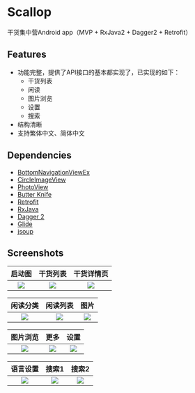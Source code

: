 # Scallop
干货集中营Android app（MVP + RxJava2 + Dagger2 + Retrofit） 

## Features
* 功能完整，提供了API接口的基本都实现了，已实现的如下：
	* 干货列表
	* 闲读
	* 图片浏览
	* 设置
	* 搜索
* 结构清晰
* 支持繁体中文、简体中文

## Dependencies
* [BottomNavigationViewEx](https://github.com/ittianyu/BottomNavigationViewEx)
* [CircleImageView](https://github.com/hdodenhof/CircleImageView)
* [PhotoView](https://github.com/chrisbanes/PhotoView)
* [Butter Knife](https://github.com/JakeWharton/butterknife)
* [Retrofit](https://github.com/square/retrofit)
* [RxJava](https://github.com/ReactiveX/RxJava)
* [Dagger 2](https://github.com/google/dagger)
* [Glide](https://github.com/bumptech/glide)
* [jsoup](https://github.com/jhy/jsoup/)

## Screenshots
|启动图|干货列表|干货详情页|
|:-:|:-:|:-:|
|![](https://github.com/zeleven/scallop/blob/master/screenshots/launch_screen.png)|![](https://github.com/zeleven/scallop/blob/master/screenshots/S80829-100052.jpg)|![](https://github.com/zeleven/scallop/blob/master/screenshots/S80829-100123.jpg)|

|闲读分类|闲读列表|图片|
|:-:|:-:|:-:|
|![](https://github.com/zeleven/scallop/blob/master/screenshots/S80829-100101.jpg)|![](https://github.com/zeleven/scallop/blob/master/screenshots/S80829-154627.jpg)|![](https://github.com/zeleven/scallop/blob/master/screenshots/S80829-100108.jpg)|

|图片浏览|更多|设置|
|:-:|:-:|:-:|
|![](https://github.com/zeleven/scallop/blob/master/screenshots/S80829-100426.jpg)|![](https://github.com/zeleven/scallop/blob/master/screenshots/S80829-100114.jpg)|![](https://github.com/zeleven/scallop/blob/master/screenshots/S80829-100138.jpg)|

|语言设置|搜索1|搜索2|
|:-:|:-:|:-:|
|![](https://github.com/zeleven/scallop/blob/master/screenshots/S80829-100142.jpg)|![](https://github.com/zeleven/scallop/blob/master/screenshots/S80829-100155.jpg)|![](https://github.com/zeleven/scallop/blob/master/screenshots/S80829-100202.jpg)|
